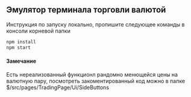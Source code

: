 ## Эмулятор терминала торговли валютой

Инструкция по запуску локально, пропишите следующее команды в консоли корневой папки
```sh
npm install
npm start
```

#### Замечание
Есть нереализованный функционл рандомно менющейся цены на валютную пару,
посмотреть закоментированный код можно в папке $/src/pages/TradingPage/Ui/SideButtons
